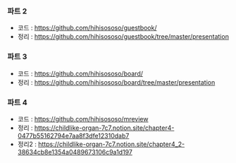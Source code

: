### 파트 2
* 코드 : https://github.com/hihisososo/guestbook/
* 정리 : https://github.com/hihisososo/guestbook/tree/master/presentation

### 파트 3
* 코드 : https://github.com/hihisososo/board/
* 정리 : https://github.com/hihisososo/board/tree/master/presentation

### 파트 4
* 코드 : https://github.com/hihisososo/mreview
* 정리 : https://childlike-organ-7c7.notion.site/chapter4-0477b55162794e7aa8f3dfe12310dab7
* 정리2 : https://childlike-organ-7c7.notion.site/chapter4_2-38634cb8e1354a0489673106c9a1d197
